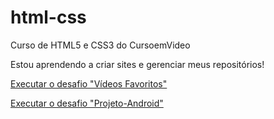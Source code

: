 # html-css
 Curso de HTML5 e CSS3 do CursoemVideo


Estou aprendendo a criar sites e gerenciar meus repositórios!

<a href="https://carlalucio.github.io/html-css/desafios/desafio009/index.html" target= "_blank"> Executar o desafio "Vídeos Favoritos"</a>

<a href="https://carlalucio.github.io/html-css/desafios/desafio010/android.html" target= "_blank"> Executar o desafio "Projeto-Android"</a>